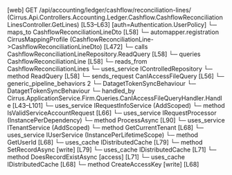 [web] GET /api/accounting/ledger/cashflow/reconciliation-lines/  (Cirrus.Api.Controllers.Accounting.Ledger.Cashflow.CashflowReconciliationLinesController.GetLines)  [L53–L63] [auth=Authentication.UserPolicy]
  └─ maps_to CashflowReconciliationLineDto [L58]
    └─ automapper.registration CirrusMappingProfile (CashflowReconciliationLine->CashflowReconciliationLineDto) [L472]
  └─ calls CashflowReconciliationLineRepository.ReadQuery [L58]
  └─ queries CashflowReconciliationLine [L58]
    └─ reads_from CashflowReconciliationLines
  └─ uses_service IControlledRepository<CashflowReconciliationLine>
    └─ method ReadQuery [L58]
  └─ sends_request CanIAccessFileQuery [L56]
    └─ generic_pipeline_behaviors 2
      └─ DatagetTokenSyncBehaviour
      └─ DatagetTokenSyncBehaviour
    └─ handled_by Cirrus.ApplicationService.Firm.Queries.CanIAccessFileQueryHandler.Handle [L43–L101]
      └─ uses_service IRequestInfoService (AddScoped)
        └─ method IsValidServiceAccountRequest [L66]
      └─ uses_service IRequestProcessor (InstancePerDependency)
        └─ method ProcessAsync [L90]
      └─ uses_service ITenantService (AddScoped)
        └─ method GetCurrentTenant [L68]
      └─ uses_service IUserService (InstancePerLifetimeScope)
        └─ method GetUserId [L68]
      └─ uses_cache IDistributedCache [L79]
        └─ method SetRecordAsync [write] [L79]
      └─ uses_cache IDistributedCache [L71]
        └─ method DoesRecordExistAsync [access] [L71]
      └─ uses_cache IDistributedCache [L68]
        └─ method CreateAccessKey [write] [L68]


